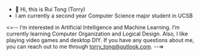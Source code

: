 - 👋 Hi, this is Rui Tong (Torry)
- I am currently a second year Computer Science major student in UCSB 


<=-- 
I’m interested in Artificial Intelligence and Machine Learning. I’m currently learning Computer Organization and Logical Design.
Also, I like playing video games and desktop DIY.
If you have any questions about me, you can reach out to me through torry_tong@outlook.com. 
--=>
  
